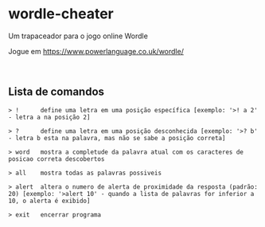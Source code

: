 # wordle-cheater
Um trapaceador para o jogo online Wordle

Jogue em https://www.powerlanguage.co.uk/wordle/

<br>

## Lista de comandos
 
 	> !      define uma letra em uma posição específica [exemplo: '>! a 2' - letra a na posição 2]

	> ?      define uma letra em uma posição desconhecida [exemplo: '>? b' - letra b esta na palavra, mas não se sabe a posição correta]
	
	> word   mostra a completude da palavra atual com os caracteres de posicao correta descobertos
	
	> all    mostra todas as palavras possiveis
	
	> alert  altera o numero de alerta de proximidade da resposta (padrão: 20) [exemplo: '>alert 10' - quando a lista de palavras for inferior a 10, o alerta é exibido]
	
	> exit   encerrar programa

